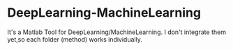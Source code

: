 # DeepLearning-MachineLearning

It's a Matlab Tool for DeepLearning/MachineLearning.
I don't integrate them yet,so each folder (method) works individually.


